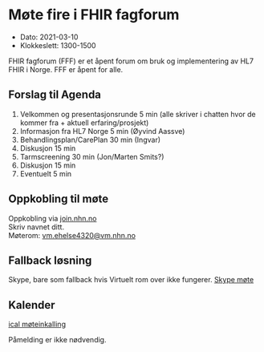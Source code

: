 # Møte fire i FHIR fagforum

* Dato: 2021-03-10
* Klokkeslett: 1300-1500

FHIR fagforum (FFF) er et åpent forum om bruk og implementering av HL7 FHIR i Norge. FFF er åpent for alle.

## Forslag til Agenda

1. Velkommen og presentasjonsrunde 5 min (alle skriver i chatten hvor de kommer fra + aktuell erfaring/prosjekt)
2. Informasjon fra HL7 Norge 5 min (Øyvind Aassve)
3. Behandlingsplan/CarePlan 30 min (Ingvar)
4. Diskusjon 15 min
5. Tarmscreening 30 min (Jon/Marten Smits?)
6. Diskusjon 15 min
7. Eventuelt 5 min

## Oppkobling til møte

Oppkobling via [join.nhn.no](http://join.nhn.no)  
Skriv navnet ditt.  
Møterom: vm.ehelse4320@vm.nhn.no

## Fallback løsning

Skype, bare som fallback hvis Virtuelt rom over ikke fungerer.
[Skype møte](https://meet.ehelse.no/thomas.tveit.rosenlund/JY6LJC2Q)

## Kalender

[ical møteinkalling](ical/FHIR%20fagforum%20%234.ics)

Påmelding er ikke nødvendig.
